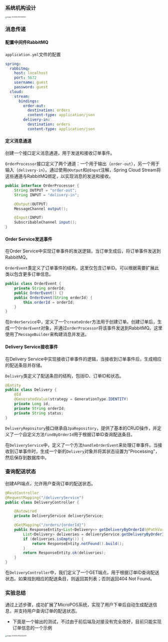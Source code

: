 ### 系统机构设计

<img src="https://thdlrt.oss-cn-beijing.aliyuncs.com/image-20240524151400192.png" alt="image-20240524151400192" style="zoom: 33%;" />

### 消息传递

#### 配置中间件RabbitMQ

`application.yml`文件的配置

```yml
spring:
  rabbitmq:
    host: localhost
    port: 5672
    username: guest
    password: guest
  cloud:
    stream:
      bindings:
        order-out:
          destination: orders
          content-type: application/json
        delivery-in:
          destination: orders
          content-type: application/json
```

#### 定义消息通道

创建一个接口定义消息通道，用于发送和接收订单事件。

`OrderProcessor`接口定义了两个通道：一个用于输出（`order-out`），另一个用于输入（`delivery-in`）。通过使用`@Output`和`@Input`注解，Spring Cloud Stream将这些通道与RabbitMQ绑定，以实现消息的发送和接收。

```java
public interface OrderProcessor {
    String OUTPUT = "order-out";
    String INPUT = "delivery-in";

    @Output(OUTPUT)
    MessageChannel output();

    @Input(INPUT)
    SubscribableChannel input();
}
```

#### Order Service发送事件

在Order Service中实现订单事件的发送逻辑，当订单生成后，将订单事件发送到RabbitMQ。

`OrderEvent`类定义了订单事件的结构，这里仅包含订单ID。可以根据需要扩展此类以包含更多订单信息。

```java
public class OrderEvent {
    private String orderId;
    public OrderEvent() {}
    public OrderEvent(String orderId) {
        this.orderId = orderId;
    }
}
```

在`OrderService`中，定义了一个`createOrder`方法用于创建订单。创建订单后，生成一个`OrderEvent`对象，并通过`orderProcessor`将该事件发送到RabbitMQ。这里使用了`MessageBuilder`来构建消息并发送。

#### Delivery Service接收事件

在Delivery Service中实现接收订单事件的逻辑，当接收到订单事件后，生成相应的配送条目并存储。

`Delivery`类定义了配送条目的结构，包括ID、订单ID和状态。

```java
@Entity
public class Delivery {
    @Id
    @GeneratedValue(strategy = GenerationType.IDENTITY)
    private Long id;
    private String orderId;
    private String status;
}
```

`DeliveryRepository`接口继承自`JpaRepository`，提供了基本的CRUD操作，并定义了一个自定义方法`findByOrderId`用于根据订单ID查询配送条目。

在`DeliveryService`中，定义了一个方法`handleOrderEvent`来处理订单事件。当接收到订单事件时，生成一个新的`Delivery`对象并将其状态设置为"Processing"，然后保存到数据库中。

### 查询配送状态

创建API端点，允许用户查询订单的配送状态。

```java
@RestController
@RequestMapping("/deliveryService")
public class DeliveryController {

    @Autowired
    private DeliveryService deliveryService;

    @GetMapping("/orders/{orderId}")
    public ResponseEntity<List<Delivery>> getDeliveryByOrderId(@PathVariable String orderId) {
        List<Delivery> deliveries = deliveryService.getDeliveryByOrderId(orderId);
        if (deliveries.isEmpty()) {
            return ResponseEntity.notFound().build();
        }
        return ResponseEntity.ok(deliveries);
    }
}
```

在`DeliveryController`中，我们定义了一个GET端点，用于根据订单ID查询配送状态。如果找到相应的配送条目，则返回其列表；否则返回404 Not Found。

### 实验总结

通过上述步骤，成功扩展了MicroPOS系统，实现了用户下单后自动生成配送信息，并支持用户查询订单的配送状态。

- 下面是一个输出的测试，不过由于前后端及对接没有完全改好，目前只能实现订单信息的一个示例

<img src="https://thdlrt.oss-cn-beijing.aliyuncs.com/image-20240524152335200.png" alt="image-20240524152335200" style="zoom: 33%;" />